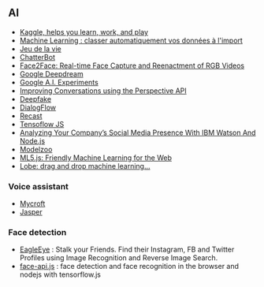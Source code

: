 ## AI

* [Kaggle, helps you learn, work, and play](https://www.kaggle.com/)
* [Machine Learning : classer automatiquement vos données à l'import](https://makina-corpus.com/blog/metier/2018/machine-learning-import-donnees)
* [Jeu de la vie](https://fr.wikipedia.org/wiki/Jeu_de_la_vie)
* [ChatterBot](https://github.com/gunthercox/ChatterBot)
* [Face2Face: Real-time Face Capture and Reenactment of RGB Videos](http://www.graphics.stanford.edu/~niessner/thies2016face.html)
* [Google Deepdream](https://github.com/google/deepdream)
* [Google A.I. Experiments](https://aiexperiments.withgoogle.com/)
* [Improving Conversations using the Perspective API](https://css-tricks.com/improving-conversations-using-perspective-api/)
* [Deepfake](https://github.com/deepfakes/faceswap)
* [DialogFlow](https://dialogflow.com/)
* [Recast](https://recast.ai/)
* [Tensoflow JS](https://js.tensorflow.org/)
* [Analyzing Your Company’s Social Media Presence With IBM Watson And Node.js](https://www.smashingmagazine.com/2018/04/analyzing-social-media-presence-ibm-watson-nodejs/)
* [Modelzoo](https://modelzoo.co/)
* [ML5.js: Friendly Machine Learning for the Web](https://ml5js.org/)
* [Lobe: drag and drop machine learning...](https://lobe.ai/)

### Voice assistant

* [Mycroft](https://mycroft.ai/)
* [Jasper](http://jasperproject.github.io/)

### Face detection

* [EagleEye](https://github.com/ThoughtfulDev/EagleEye) : Stalk your Friends. Find their Instagram, FB and Twitter Profiles using Image Recognition and Reverse Image Search.
* [face-api.js](https://github.com/justadudewhohacks/face-api.js) : face detection and face recognition in the browser and nodejs with tensorflow.js